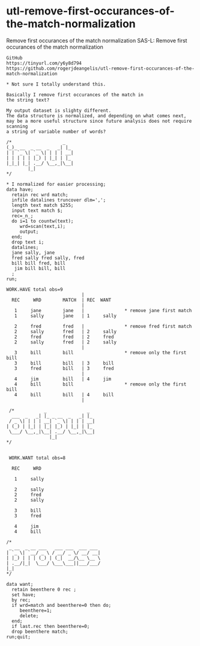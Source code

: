 # utl-remove-first-occurances-of-the-match-normalization
Remove first occurances of the match normalization
    SAS-L: Remove first occurances of the match normalization                                                  
                                                                                                               
    GitHub                                                                                                     
    https://tinyurl.com/y6y8d794                                                                               
    https://github.com/rogerjdeangelis/utl-remove-first-occurances-of-the-match-normalization                  
                                                                                                               
    * Not sure I totally understand this.                                                                      
                                                                                                               
    Basically I remove first occurances of the match in                                                        
    the string text?                                                                                           
                                                                                                               
    My output dataset is slighty different.                                                                    
    The data structure is normalized, and depending on what comes next,                                        
    may be a more useful structure since future analysis does not require scanning                             
    a string of variable number of words?                                                                      
                                                                                                               
    /*                   _                                                                                     
    (_)_ __  _ __  _   _| |_                                                                                   
    | | `_ \| `_ \| | | | __|                                                                                  
    | | | | | |_) | |_| | |_                                                                                   
    |_|_| |_| .__/ \__,_|\__|                                                                                  
            |_|                                                                                                
    */                                                                                                         
                                                                                                               
    * I normalized for easier processing;                                                                      
    data have;                                                                                                 
      retain rec wrd match;                                                                                    
      infile datalines truncover dlm=',';                                                                      
      length text match $255;                                                                                  
      input text match $;                                                                                      
      rec=_n_;                                                                                                 
      do i=1 to countw(text);                                                                                  
         wrd=scan(text,i);                                                                                     
         output;                                                                                               
      end;                                                                                                     
      drop text i;                                                                                             
      datalines;                                                                                               
      jane sally, jane                                                                                         
      fred sally fred sally, fred                                                                              
      bill bill fred, bill                                                                                     
       jim bill bill, bill                                                                                     
      ;                                                                                                        
    run;                                                                                                       
                                                                                                               
    WORK.HAVE total obs=9                                                                                      
                                |                                                                              
      REC     WRD        MATCH  | REC  WANT                                                                    
                                |                                                                              
       1     jane        jane   |               * remove jane first match                                      
       1     sally       jane   | 1     sally                                                                  
                                                                                                               
       2     fred        fred   |               * remove fred first match                                      
       2     sally       fred   | 2     sally                                                                  
       2     fred        fred   | 2     fred                                                                   
       2     sally       fred   | 2     sally                                                                  
                                |                                                                              
       3     bill        bill                   * remove only the first bill                                   
       3     bill        bill   | 3     bill                                                                   
       3     fred        bill   | 3     fred                                                                   
                                |                                                                              
       4     jim         bill   | 4     jim                                                                    
       4     bill        bill                   * remove only the first bill                                   
       4     bill        bill   | 4     bill                                                                   
                                |                                                                              
                                                                                                               
     /*           _               _                                                                            
      ___  _   _| |_ _ __  _   _| |_                                                                           
     / _ \| | | | __| `_ \| | | | __|                                                                          
    | (_) | |_| | |_| |_) | |_| | |_                                                                           
     \___/ \__,_|\__| .__/ \__,_|\__|                                                                          
                    |_|                                                                                        
    */                                                                                                         
                                                                                                               
                                                                                                               
     WORK.WANT total obs=8                                                                                     
                                                                                                               
      REC     WRD                                                                                              
                                                                                                               
       1     sally                                                                                             
                                                                                                               
       2     sally                                                                                             
       2     fred                                                                                              
       2     sally                                                                                             
                                                                                                               
       3     bill                                                                                              
       3     fred                                                                                              
                                                                                                               
       4     jim                                                                                               
       4     bill                                                                                              
                                                                                                               
    /*                                                                                                         
     _ __  _ __ ___   ___ ___  ___ ___                                                                         
    | `_ \| `__/ _ \ / __/ _ \/ __/ __|                                                                        
    | |_) | | | (_) | (_|  __/\__ \__ \                                                                        
    | .__/|_|  \___/ \___\___||___/___/                                                                        
    |_|                                                                                                        
    */                                                                                                         
                                                                                                               
    data want;                                                                                                 
      retain beenthere 0 rec ;                                                                                 
      set have;                                                                                                
      by rec;                                                                                                  
      if wrd=match and beenthere=0 then do;                                                                    
         beenthere=1;                                                                                          
         delete;                                                                                               
      end;                                                                                                     
      if last.rec then beenthere=0;                                                                            
      drop beenthere match;                                                                                    
    run;quit;                                                                                                  
                                                                                                               
                                                                                                               
                                                                                                               
